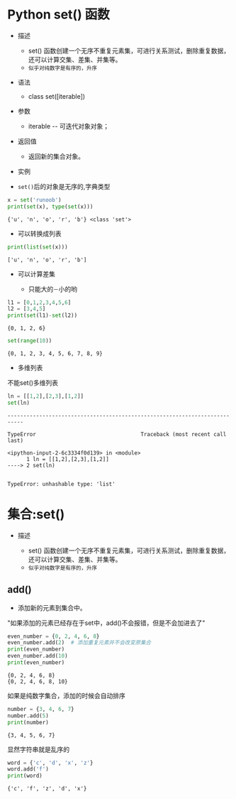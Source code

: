 # Python set() 函数

- 描述

    - set() 函数创建一个无序不重复元素集，可进行关系测试，删除重复数据，还可以计算交集、差集、并集等。
    - ```似乎对纯数字是有序的，升序```
- 语法

    - class set([iterable])
 
- 参数

    - iterable -- 可迭代对象对象；
- 返回值

    - 返回新的集合对象。


- 实例

- ```set()```后的对象是无序的,字典类型


```python
x = set('runoob')
print(set(x), type(set(x)))
```

    {'u', 'n', 'o', 'r', 'b'} <class 'set'>
    

- 可以转换成列表


```python
print(list(set(x)))
```

    ['u', 'n', 'o', 'r', 'b']
    

- 可以计算差集

    - 只能大的```－```小的哟


```python
l1 = [0,1,2,3,4,5,6]
l2 = [3,4,5]
print(set(l1)-set(l2))
```

    {0, 1, 2, 6}
    


```python
set(range(10))
```




    {0, 1, 2, 3, 4, 5, 6, 7, 8, 9}



- 多维列表

不能set()多维列表


```python
ln = [[1,2],[2,3],[1,2]]
set(ln)
```


    ---------------------------------------------------------------------------

    TypeError                                 Traceback (most recent call last)

    <ipython-input-2-6c3334f0d139> in <module>
          1 ln = [[1,2],[2,3],[1,2]]
    ----> 2 set(ln)
    

    TypeError: unhashable type: 'list'


# 集合:set()

- 描述

    - set() 函数创建一个无序不重复元素集，可进行关系测试，删除重复数据，还可以计算交集、差集、并集等。
    - ```似乎对纯数字是有序的，升序```


## add()

- 添加新的元素到集合中。

"如果添加的元素已经存在于set中，add()不会报错，但是不会加进去了"


```python
even_number = {0, 2, 4, 6, 8}
even_number.add(2)  # 添加重复元素并不会改变原集合
print(even_number)
even_number.add(10)
print(even_number)
```

    {0, 2, 4, 6, 8}
    {0, 2, 4, 6, 8, 10}
    

如果是纯数字集合，添加的时候会自动排序


```python
number = {3, 4, 6, 7}
number.add(5)
print(number)
```

    {3, 4, 5, 6, 7}
    

显然字符串就是乱序的


```python
word = {'c', 'd', 'x', 'z'}
word.add('f')
print(word)
```

    {'c', 'f', 'z', 'd', 'x'}
    
